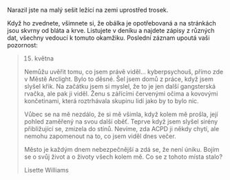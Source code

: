 Narazil jste na malý sešit ležící na zemi uprostřed trosek.

Když ho zvednete, všimnete si, že obálka je opotřebovaná a na stránkách jsou skvrny od bláta a krve. Listujete v deníku a najdete zápisy z různých dat, všechny vedoucí k tomuto okamžiku. Poslední záznam upoutá vaši pozornost:

> 15. května
>
> Nemůžu uvěřit tomu, co jsem právě viděl... kyberpsychouš, přímo zde v Městě Arclight. Bylo to děsné. Šel jsem domů z práce, když jsem slyšel křik. Na začátku jsem si myslel, že to je jen další gangsterská rvačka, ale pak ji viděl. Ženu s zářícími červenými očima a kovovými končetinami, která roztrhávala skupinu lidí jako by to bylo nic.
>
> Vůbec se na mě nezdálo, že si mě všimla, když kolem mě prošla, její pohled zaměřený na svou další oběť. Teprve když jsem slyšel sirény přibližující se, zmizela do stínů. Nevíme, zda ACPD ji někdy chytí, ale nemohu zapomenout na to, co jsem viděl dnes večer.
>
> Město je každým dnem nebezpečnější a zdá se, že není úniku. Bojím se o svůj život a o životy všech kolem mě. Co se z tohoto místa stalo?
>
> Lisette Williams
